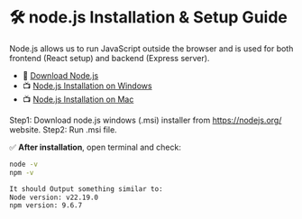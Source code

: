 # 🛠 node.js Installation & Setup Guide
Node.js allows us to run JavaScript outside the browser and is used for both frontend (React setup) and backend (Express server).

- 🔗 [Download Node.js](https://nodejs.org/)
- 📺 [Node.js Installation on Windows](https://www.youtube.com/watch?v=U8XF6AFGqlc)
- 📺 [Node.js Installation on Mac](https://www.youtube.com/watch?v=JINE4D0Syqw)

Step1: Download node.js windows (.msi) installer from https://nodejs.org/ website.
Step2: Run .msi file.

✅ **After installation**, open terminal and check:
```bash
node -v
npm -v

It should Output something similar to:
Node version: v22.19.0
npm version: 9.6.7